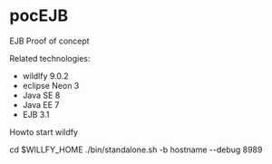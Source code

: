 # pocEJB

EJB Proof of concept

Related technologies:
* wildlfy 9.0.2
* eclipse Neon 3
* Java SE 8
* Java EE 7
* EJB 3.1

Howto start wildfy

cd $WILLFY_HOME
./bin/standalone.sh -b hostname --debug 8989
